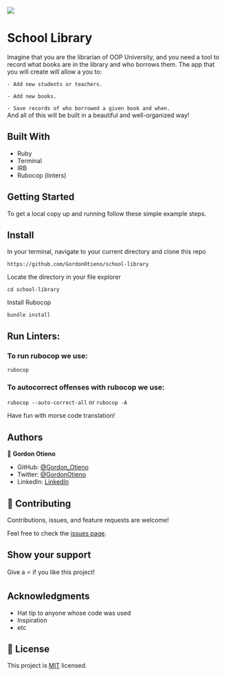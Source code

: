 ![](https://img.shields.io/badge/Microverse-blueviolet)

# School Library

Imagine that you are the librarian of OOP University, and you need a tool to record what books are in the library and who borrows them. The app that you will create will allow a you to:

``- Add new students or teachers.``

``- Add new books.``

``- Save records of who borrowed a given book and when.``<br>
And all of this will be built in a beautiful and well-organized way!

## Built With

- Ruby
- Terminal
- IRB
- Rubocop (linters)



## Getting Started

To get a local copy up and running follow these simple example steps.

## Install

In your terminal, navigate to your current directory and clone this repo

`https://github.com/GordonOtieno/school-library`

Locate the directory in your file explorer

`cd school-library`

Install Rubocop

`bundle install`

## Run Linters:

### To run rubocop we use:
`rubocop`

### To autocorrect offenses with rubocop we use:
`rubocop --auto-correct-all` or
`rubocop -A`

Have fun with morse code translation!

## Authors

👤 **Gordon Otieno**

- GitHub: [@Gordon_Otieno ](https://github.com/GordonOtieno)
- Twitter: [@GordonOtieno](https://twitter.com/gordonotieno)
- LinkedIn: [LinkedIn](https://www.linkedin.com/in/gordonotieno/)

## 🤝 Contributing

Contributions, issues, and feature requests are welcome!

Feel free to check the [issues page](https://github.com/GordonOtieno/school-library/issues).

## Show your support

Give a ⭐️ if you like this project!

## Acknowledgments

- Hat tip to anyone whose code was used
- Inspiration
- etc

## 📝 License

This project is [MIT](./MIT.md) licensed.
